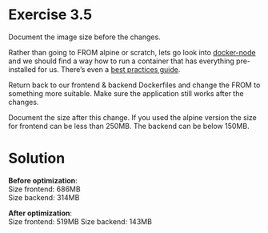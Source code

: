 # Exercise 3.5

Document the image size before the changes. <br>

Rather than going to FROM alpine or scratch, lets go look into [docker-node](https://github.com/nodejs/docker-node) and we should find a way how to run a container that has everything pre-installed for us. There’s even a [best practices guide](https://github.com/nodejs/docker-node/blob/master/docs/BestPractices.md). <br>

Return back to our frontend & backend Dockerfiles and change the FROM to something more suitable. Make sure the application still works after the changes. <br>

Document the size after this change. If you used the alpine version the size for frontend can be less than 250MB. The backend can be below 150MB. <br>

# Solution

**Before optimization**: <br>
Size frontend: 686MB <br>
Size backend: 314MB <br>

**After optimization**: <br>
Size frontend: 519MB
Size backend: 143MB <nr>